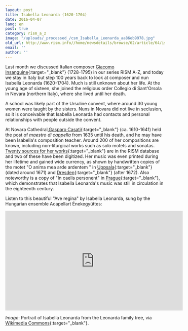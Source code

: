 ```yaml
---
layout: post
title: Isabella Leonarda (1620-1704)
date: 2016-04-07
lang: en
post: true
category: rism_a_z
image: "/uploads/_processed_/csm_Isabella_Leonarda_aa86eb9978.jpg"
old_url: http://www.rism.info//home/newsdetails/browse/62/article/64/isabella-leonarda-1620-1704.html
email: ''
author: ''
---
```



Last month we discussed Italian composer [Giacomo Insanguine](/rism_a_z/2016/03/17/giacomo-insanguine-17281795.html){:target="_blank"} (1728-1795) in our series RISM A-Z, and today we stay in Italy but step 100 years back to look at composer and nun Isabella Leonarda (1620-1704). Much is still unknown about her life. At the young age of sixteen, she joined the religious order Collegio di Sant'Orsola in Novara (northern Italy), where she lived until her death.

A school was likely part of the Ursuline convent, where around 30 young women were taught by the sisters. Nuns in Novara did not live in seclusion, so it is conceivable that Isabella Leonarda had contacts and personal relationships with people outside the convent.

At Novara Cathedral,[Gasparo Casati](https://opac.rism.info/search?View=rism&author=Gasparo+Casati){:target="_blank"} (ca. 1610-1641) held the post of _maestro di cappella_ from 1635 until his death, and he may have been Isabella's composition teacher. Around 200 of her compositions are known, including non-liturgical works such as solo motets and sonatas. [Twenty sources for her works](https://opac.rism.info/search?View=rism&author=isabella+leonarda){:target="_blank"} are in the RISM database and two of these have been digitized. Her music was even printed during her lifetime and gained wide currency, as shown by handwritten copies of the motet "O anima mea arde ardentem " in [Uppsala](https://opac.rism.info/search?id=190024889){:target="_blank"} (dated around 1671) and [Dresden](https://opac.rism.info/search?id=211004735){:target="_blank"} (after 1672). Also noteworthy is a copy of "In caelis personent" in [Prague](https://opac.rism.info/search?id=550248630){:target="_blank"}, which demonstrates that Isabella Leonarda's music was still in circulation in the eighteenth century.

Listen to this beautiful "Ave regina" by Isabella Leonarda, sung by the Hungarian ensemble Acapellart Énekegyüttes:

<iframe width="560" height="315" src="https://www.youtube.com/embed/-gz75d_1_JA" frameborder="0" allowfullscreen></iframe>



_Image_: Portrait of Isabella Leonarda from the Leonarda family tree, via [Wikimedia Commons](https://en.wikipedia.org/wiki/File:Isabella_Leonarda.jpg){:target="_blank"}.





<script type="text/javascript">var switchTo5x=true;</script><script type="text/javascript" src="http://w.sharethis.com/button/buttons.js"></script><script type="text/javascript">stLight.options({publisher: "9b601438-1ce1-49d8-bfd7-9cff5df54c17", doNotHash: false, doNotCopy: false, hashAddressBar: false});</script>